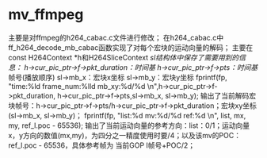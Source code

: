 # mv_ffmpeg
主要是对ffmpeg的h264_cabac.c文件进行修改；
在h264_cabac.c中ff_h264_decode_mb_cabac函数实现了对每个宏块的运动向量的解码；
主要在const H264Context *h和H264SliceContext *sl结构体中保存了需要用到的信息：
    h->cur_pic_ptr->f->pkt_duration：时间基
    h->cur_pic_ptr->f->pts：时间基*帧号(播放顺序)
    sl->mb_x：宏块x坐标
    sl->mb_y：宏块y坐标
fprintf(fp, "time:%ld frame_num:%lld mb_xy:%d/%d \n",h->cur_pic_ptr->f->pkt_duration, h->cur_pic_ptr->f->pts,sl->mb_x, sl->mb_y);
输出了当前解码宏块帧号：h->cur_pic_ptr->f->pts/h->cur_pic_ptr->f->pkt_duration；宏块xy坐标(sl->mb_x, sl->mb_y)；
fprintf(fp, "list:%d mv:%d/%d ref:%d \n", list, mx, my, ref_l.poc - 65536);
输出了当前运动向量的参考方向：list：0/1；运动向量x，y方向的数值(mx,my)，为四分之一精度使用时要/4；以及该mv的POC：ref_l.poc - 65536，具体参考帧为 当前GOP I帧号+POC/2；
